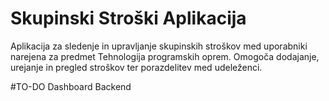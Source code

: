 # Skupinski Stroški Aplikacija

Aplikacija za sledenje in upravljanje skupinskih stroškov med uporabniki narejena za predmet Tehnologija programskih oprem.
Omogoča dodajanje, urejanje in pregled stroškov ter porazdelitev med udeleženci. 

#TO-DO
Dashboard
Backend
